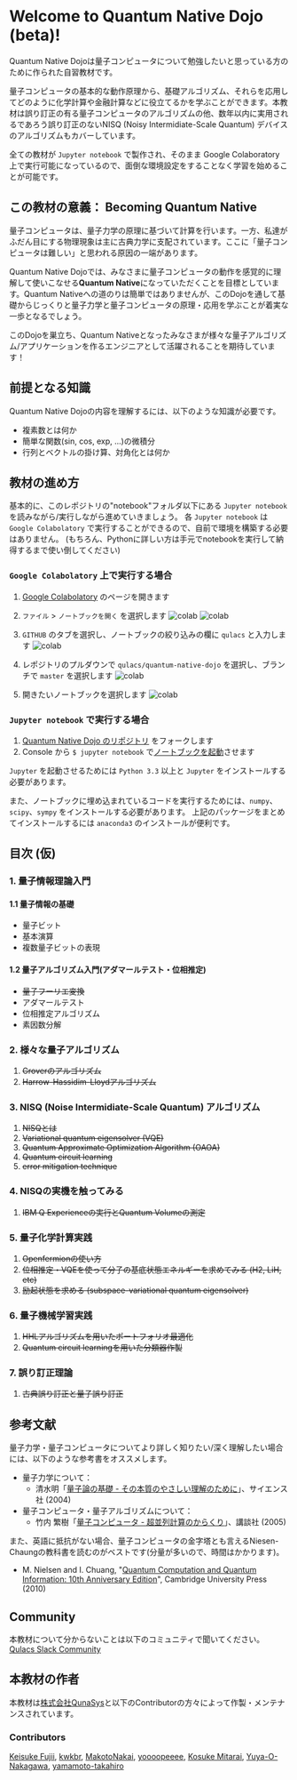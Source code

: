 # Welcome to Quantum Native Dojo (beta)!

Quantum Native Dojoは量子コンピュータについて勉強したいと思っている方のために作られた自習教材です。

量子コンピュータの基本的な動作原理から、基礎アルゴリズム、それらを応用してどのように化学計算や金融計算などに役立てるかを学ぶことができます。本教材は誤り訂正の有る量子コンピュータのアルゴリズムの他、数年以内に実用されるであろう誤り訂正のないNISQ (Noisy Intermidiate-Scale Quantum) デバイスのアルゴリズムもカバーしています。

全ての教材が `Jupyter notebook` で製作され、そのまま Google Colaboratory 上で実行可能になっているので、面倒な環境設定をすることなく学習を始めることが可能です。

## この教材の意義： Becoming Quantum Native
量子コンピュータは、量子力学の原理に基づいて計算を行います。一方、私達がふだん目にする物理現象は主に古典力学に支配されています。ここに「量子コンピュータは難しい」と思われる原因の一端があります。

Quantum Native Dojoでは、みなさまに量子コンピュータの動作を感覚的に理解して使いこなせる**Quantum Native**になっていただくことを目標としています。Quantum Nativeへの道のりは簡単ではありませんが、このDojoを通して基礎からじっくりと量子力学と量子コンピュータの原理・応用を学ぶことが着実な一歩となるでしょう。

このDojoを巣立ち、Quantum Nativeとなったみなさまが様々な量子アルゴリズム/アプリケーションを作るエンジニアとして活躍されることを期待しています！

## 前提となる知識
Quantum Native Dojoの内容を理解するには、以下のような知識が必要です。
- 複素数とは何か
- 簡単な関数(sin, cos, exp, ...)の微積分
- 行列とベクトルの掛け算、対角化とは何か

## 教材の進め方
基本的に、このレポジトリの"notebook"フォルダ以下にある `Jupyter notebook` を読みながら/実行しながら進めていきましょう。
各 `Jupyter notebook` は `Google Colabolatory` で実行することができるので、自前で環境を構築する必要はありません。
(もちろん、Pythonに詳しい方は手元でnotebookを実行して納得するまで使い倒してください)

### `Google Colabolatory`  上で実行する場合
1. [Google Colabolatory](https://colab.research.google.com/notebooks/welcome.ipynb?hl=ja) のページを開きます
2. `ファイル` > `ノートブックを開く` を選択します
![colab](readme-figs/how-to-colab-00.png)
![colab](readme-figs/how-to-colab-01.png)

3. `GITHUB` のタブを選択し、ノートブックの絞り込みの欄に `qulacs` と入力します
![colab](readme-figs/how-to-colab-02.png)

4. レポジトリのプルダウンで `qulacs/quantum-native-dojo` を選択し、ブランチで `master` を選択します
![colab](readme-figs/how-to-colab-03.png)

5. 開きたいノートブックを選択します
![colab](readme-figs/how-to-colab-04.png)

### `Jupyter notebook` で実行する場合
1. [Quantum Native Dojo のリポジトリ](https://github.com/qulacs/quantum-native-dojo) をフォークします
2. Console から `$ jupyter notebook` で[ノートブックを起動](https://jupyter.readthedocs.io/en/latest/running.html#running)させます

`Jupyter` を起動させるためには `Python 3.3` 以上と `Jupyter` をインストールする必要があります。

また、ノートブックに埋め込まれているコードを実行するためには、`numpy`、`scipy`、`sympy` をインストールする必要があります。
上記のパッケージをまとめてインストールするには `anaconda3` のインストールが便利です。


## 目次 (仮)
### 1. 量子情報理論入門 
#### 1.1 量子情報の基礎
- 量子ビット
- 基本演算
- 複数量子ビットの表現
#### 1.2 量子アルゴリズム入門(アダマールテスト・位相推定)
- ~~量子フーリエ変換~~
- アダマールテスト
- 位相推定アルゴリズム
- 素因数分解

### 2. 様々な量子アルゴリズム
1. ~~Groverのアルゴリズム~~
2. ~~Harrow-Hassidim-Lloydアルゴリズム~~

### 3. NISQ (Noise Intermidiate-Scale Quantum) アルゴリズム
1. ~~NISQとは~~
2. ~~Variational quantum eigensolver (VQE)~~
3. ~~Quantum Approximate Optimization Algorithm (OAOA)~~
4. ~~Quantum circuit learning~~
5. ~~error mitigation technique~~

### 4. NISQの実機を触ってみる
1. ~~IBM Q Experienceの実行とQuantum Volumeの測定~~

### 5. 量子化学計算実践
1. ~~Openfermionの使い方~~
2. ~~位相推定・VQEを使って分子の基底状態エネルギーを求めてみる (H2, LiH, etc)~~
3. ~~励起状態を求める (subspace-variational quantum eigensolver)~~

### 6. 量子機械学習実践
1. ~~HHLアルゴリズムを用いたポートフォリオ最適化~~
2. ~~Quantum circuit learningを用いた分類器作製~~

### 7. 誤り訂正理論
1. ~~古典誤り訂正と量子誤り訂正~~


## 参考文献
量子力学・量子コンピュータについてより詳しく知りたい/深く理解したい場合には、以下のような参考書をオススメします。
- 量子力学について：
  - 清水明「[量子論の基礎 - その本質のやさしい理解のために](
https://www.amazon.co.jp/dp/4781910629)」、サイエンス社 (2004)
- 量子コンピュータ・量子アルゴリズムについて：
  - 竹内 繁樹「[量子コンピュータ - 超並列計算のからくり](https://www.amazon.co.jp/dp/4062574691)」、講談社 (2005)

また、英語に抵抗がない場合、量子コンピュータの金字塔とも言えるNiesen-Chaungの教科書を読むのがベストです(分量が多いので、時間はかかります)。
- M. Nielsen and I. Chuang,  "[Quantum Computation and Quantum Information: 10th Anniversary Edition](https://www.amazon.co.jp/dp/1107002176)", Cambridge University Press (2010)

## Community
本教材について分からないことは以下のコミュニティで聞いてください。  
[Qulacs Slack Community](https://join.slack.com/t/qulacs/shared_invite/enQtNDY3Njc1NjU5MDE1LTY4MTNlNDQzYjA1ZGUzZGFiNDQ1MzE2Yjg4ZmM4YjUyNGM0NmNmMjA5NmI2YWFlZDk2ODE1OTUzZTE5YjRmZWU)

## 本教材の作者
本教材は[株式会社QunaSys](https://qunasys.com)と以下のContributorの方々によって作製・メンテナンスされています。

### Contributors
[Keisuke Fujii](http://quantphys.org/wp/keisukefujii/),
[kwkbr](https://github.com/kwkbtr),
[MakotoNakai](https://github.com/MakotoNakai),
[yoooopeeee](https://github.com/yoooopeeee),
[Kosuke Mitarai](https://scholar.google.com/citations?user=TfsGcnMAAAAJ),
[Yuya-O-Nakagawa](https://scholar.google.co.jp/citations?user=LyU8LXsAAAAJ),
[yamamoto-takahiro](https://github.com/yamamoto-takahiro)